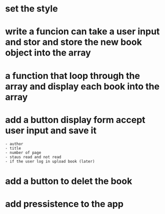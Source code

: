 # set the style

# write a funcion can take a user input and stor and store the new book object into the array

# a function that loop through the array and display each book into the array

# add a button display form accept user input and save it
    - author 
    - title 
    - number of page 
    - staus read and not read
    - if the user log in upload book (later)

# add a button to delet the book

# add pressistence to the app

